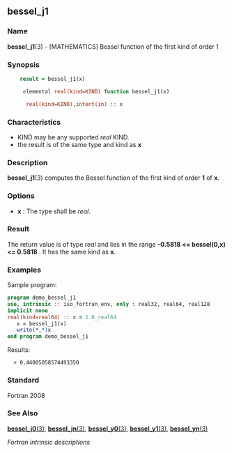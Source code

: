 ## bessel_j1

### **Name**

**bessel_j1**(3) - \[MATHEMATICS\] Bessel function of the first kind of order 1

### **Synopsis**
```fortran
    result = bessel_j1(x)
```
```fortran
     elemental real(kind=KIND) function bessel_j1(x)

      real(kind=KIND),intent(in) :: x
```
### **Characteristics**

 -  KIND may be any supported _real_ KIND.
 -  the result is of the same type and kind as **x**

### **Description**

**bessel_j1**(3) computes the Bessel function of the first kind
of order **1** of **x**.

### **Options**

- **x**
  : The type shall be _real_.

### **Result**

The return value is of type _real_ and lies in the range
**-0.5818 \<= bessel(0,x) \<= 0.5818** . It has the same kind as **x**.

### **Examples**

Sample program:
```fortran
program demo_bessel_j1
use, intrinsic :: iso_fortran_env, only : real32, real64, real128
implicit none
real(kind=real64) :: x = 1.0_real64
   x = bessel_j1(x)
   write(*,*)x
end program demo_bessel_j1
```
Results:
```text
  > 0.44005058574493350
```
### **Standard**

Fortran 2008

### **See Also**

[**bessel_j0**(3)](#bessel_j0),
[**bessel_jn**(3)](#bessel_jn),
[**bessel_y0**(3)](#bessel_y0),
[**bessel_y1**(3)](#bessel_y1),
[**bessel_yn**(3)](#bessel_yn)

 _Fortran intrinsic descriptions_
